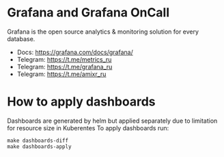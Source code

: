 # Grafana and Grafana OnCall

Grafana is the open source analytics & monitoring solution for every database.

- Docs: https://grafana.com/docs/grafana/
- Telegram: https://t.me/metrics_ru
- Telegram: https://t.me/grafana_ru
- Telegram: https://t.me/amixr_ru

# How to apply dashboards

Dashboards are generated by helm but applied separately due to limitation for resource size in Kuberentes
To apply dashboards run:

```
make dashboards-diff
make dashboards-apply
```
